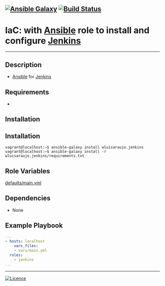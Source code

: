 [![Ansible Galaxy](https://img.shields.io/badge/Ansible%20Galaxy-Jenkins-blue.svg)](https://galaxy.ansible.com/wluisaraujo/jenkins) [![Build Status](https://travis-ci.org/wluisaraujo/ansible-role-jenkins.svg?branch=master)](https://travis-ci.org/wluisaraujo/ansible-role-jenkins)
---
# IaC: with [Ansible](https://www.ansible.com) role to install and configure [Jenkins](https://jenkins.io)
------------

Description
------------

 * [Ansible](https://www.ansible.com) for [Jenkins](https://jenkins.io)

Requirements
------------

 *

Installation
------------

Installation
------------

```console
vagrant@localhost:~$ ansible-galaxy install wluisaraujo.jenkins
vagrant@localhost:~$ ansible-galaxy install -r wluisaraujo.jenkins/requirements.txt
```

Role Variables
--------------

[defaults/main.yml](defaults/main.yml)

Dependencies
------------

* None

Example Playbook
----------------
```yaml
---
- hosts: localhost
    vars_files:
    - vars/main.yml
  roles:
    - jenkins
...
```

----------------
[![Licence](https://img.shields.io/badge/License-GPL%20v3-red.svg)](https://www.gnu.org/licenses/gpl-3.0.pt-br.html)
